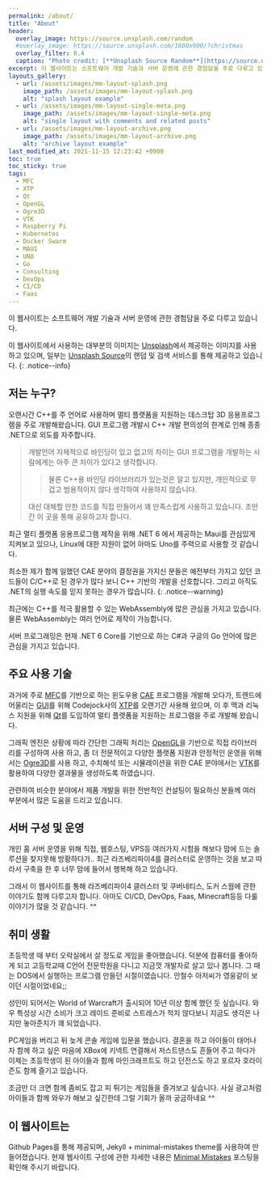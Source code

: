 ```yaml
---
permalink: /about/
title: "About"
header:
  overlay_image: https://source.unsplash.com/random
  #overlay_image: https://source.unsplash.com/1600x900/?christmas
  overlay_filter: 0.4
  caption: "Photo credit: [**Unsplash Source Random**](https://source.unsplash.com)"
excerpt: 이 웹사이트는 소프트웨어 개발 기술과 서버 운영에 관한 경험담을 주로 다루고 있습니다.
layouts_gallery:
  - url: /assets/images/mm-layout-splash.png
    image_path: /assets/images/mm-layout-splash.png
    alt: "splash layout example"
  - url: /assets/images/mm-layout-single-meta.png
    image_path: /assets/images/mm-layout-single-meta.png
    alt: "single layout with comments and related posts"
  - url: /assets/images/mm-layout-archive.png
    image_path: /assets/images/mm-layout-archive.png
    alt: "archive layout example"
last_modified_at: 2021-11-15 12:23:42 +0900
toc: true
toc_sticky: true
tags:
  - MFC
  - XTP
  - Qt
  - OpenGL
  - Ogre3D
  - VTK
  - Raspberry Pi
  - Kubernetes
  - Docker Swarm
  - MAUI
  - UNO
  - Go
  - Consulting
  - DevOps
  - CI/CD
  - Faas
---
```


이 웹사이트는 소프트웨어 개발 기술과 서버 운영에 관한 경험담을 주로 다루고 있습니다.

이 웹사이트에서 사용하는 대부분의 이미지는 <a href="https://unsplash.com">Unsplash</a>에서 
제공하는 이미지를 사용하고 있으며, 일부는 <a href="https://source.unsplash.com/">Unsplash Source</a>의 랜덤 및 검색 서비스를 통해 제공하고 있습니다.
{: .notice--info}

## 저는 누구?

오랜시간 C++를 주 언어로 사용하며 멀티 플랫폼을 지원하는 데스크탑 3D 응용프로그램을 주로 개발해왔습니다. GUI 프로그램 개발시 C++ 개발 편의성의 한계로 인해 종종 .NET으로 외도를 자주합니다. 

> 개발언어 자체적으로 바인딩이 있고 없고의 차이는 GUI 프로그램을 개발하는 사람에게는 아주 큰 차이가 있다고 생각합니다. 
>> 물론 C++용 바인딩 라이브러리가 있는것은 알고 있지만, 개인적으로 무겁고 범용적이지 않다 생각하여 사용하지 않습니다.
>
> 대신 대체할 만한 코드를 직접 만들어서 꽤 만족스럽게 사용하고 있습니다. 조만간 이 곳을 통해 공유하고자 합니다.

최근 멀티 플랫폼 응용프로그램 제작을 위해 .NET 6 에서 제공하는 Maui를 관심있게 지켜보고 있으나, Linux에 대한 지원이 없어 아마도 Uno를 주력으로 사용할 것 같습니다.

최소한 제가 함께 일했던 CAE 분야의 결정권을 가지신 분들은 예전부터 가지고 있던 코드들이 C/C++로 된 경우가 많다 보니 C++ 기반의 개발을 선호합니다. 그리고 아직도 .NET의 실행 속도를 믿지 못하는 경우가 많습니다.
{: .notice--warning}

최근에는 C++를 적극 활용할 수 있는 WebAssembly에 많은 관심을 가지고 있습니다. 물론 WebAssembly는 여러 언어로 제작이 가능합니다.

서버 프로그래밍은 현재 .NET 6 Core를 기반으로 하는 C#과 구글의 Go 언어에 많은 관심을 가지고 있습니다.

## 주요 사용 기술
과거에 주로 [MFC](https://docs.microsoft.com/cpp/mfc)를 기반으로 하는 윈도우용 [CAE](https://en.wikipedia.org/wiki/Computer-aided_engineering) 프로그램을 개발해 오다가, 트렌드에 어울리는 [GUI](https://ko.wikipedia.org/wiki/%EA%B7%B8%EB%9E%98%ED%94%BD_%EC%82%AC%EC%9A%A9%EC%9E%90_%EC%9D%B8%ED%84%B0%ED%8E%98%EC%9D%B4%EC%8A%A4)를 위해 Codejock사의 [XTP](https://codejock.com/products/toolkitpro/)를 오랜기간 사용해 왔으며, 이 후 맥과 리눅스 지원을 위해 [Qt](https://www.qt.io/)를 도입하여 멀티 플랫폼을 지원하는 프로그램을 주로 개발해 왔습니다.

그래픽 엔진은 상황에 따라 간단한 그래픽 처리는 [OpenGL](https://www.opengl.org/)을 기반으로 직접 라이브러리를 구성하여 사용 하고, 좀 더 전문적이고 다양한 플랫폼 지원과 안정적인 운영을 위해서는 [Ogre3D](https://www.ogre3d.org/)를 사용 하고, 수치해석 또는 시뮬레이션을 위한 CAE 분야에서는 [VTK](https://vtk.org/)를 활용하여 다양한 결과물을 생성하도록 하였습니다.

관련하여 비슷한 분야에서 제품 개발을 위한 전반적인 컨설팅이 필요하신 분들께 여러 부분에서 많은 도움을 드리고 있습니다.

## 서버 구성 및 운영
개인 홈 서버 운영을 위해 직접, 웹호스팅, VPS등 여러가지 시험을 해보다 맘에 드는 솔루션을 찾지못해 방황하다가.. 최근 라즈베리파이4를 클러스터로 운영하는 것을 보고 따라서 구축을 한 후 너무 맘에 들어서 행복해 하고 있습니다.

그래서 이 웹사이트를 통해 라즈베리파이4 클러스터 및 쿠버네티스, 도커 스웜에 관한 이야기도 함께 다루고자 합니다. 아마도 CI/CD, DevOps, Faas, Minecraft등등 다룰 이야기가 많을 것 같습니다. ^^

## 취미 생활
초등학생 때 부터 오락실에서 살 정도로 게임을 좋아했습니다. 덕분에 컴퓨터를 좋아하게 되고 고등학교때 C언어 전문학원을 다니고 지금껏 개발자로 살고 있나 봅니다. 그 때는 DOS에서 실행하는 프로그램 만들던 시절이였습니다. 안철수 아저씨가 영웅같이 보이던 시절이었네요;;

성인이 되어서는 World of Warcraft가 출시되어 10년 이상 함께 했던 듯 싶습니다. 와우 특성상 시간 소비가 크고 레이드 준비로 스트레스가 적지 않다보니 지금도 생각은 나지만 놓아준지가 꽤 되었습니다.

PC게임을 버리고 뒤 늦게 콘솔 게임에 입문을 했습니다. 결혼을 하고 아이들이 태어나자 함께 하고 싶은 마음에 XBox에 키넥트 연결해서 저스트댄스도 흔들어 주고 하다가 이제는 초등학생이 된 아이들과 함께 마인크래프트도 하고 던전스도 하고 포르자 호라이즌도 함께 즐기고 있습니다.

조금만 더 크면 함께 좀비도 잡고 피 튀기는 게임들을 즐겨보고 싶습니다. 사실 광고처럼 아이들과 함께 와우가 해보고 싶긴한데 그럴 기회가 올까 궁금하네요 ^^

## 이 웹사이트는
Github Pages를 통해 제공되며, Jekyll + minimal-mistakes theme를 사용하여 만들어졌습니다. 현재 웹사이트 구성에 관한 자세한 내용은 [Minimal Mistakes](/blog/minimal-mistakes/) 포스팅을 확인해 주시기 바랍니다.